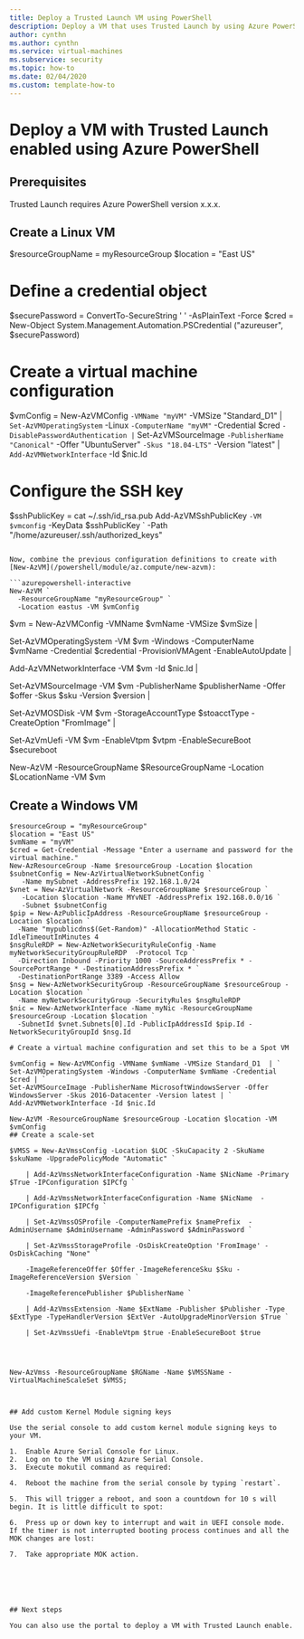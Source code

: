 ```yaml
---
title: Deploy a Trusted Launch VM using PowerShell
description: Deploy a VM that uses Trusted Launch by using Azure PowerShell. 
author: cynthn
ms.author: cynthn
ms.service: virtual-machines
ms.subservice: security
ms.topic: how-to 
ms.date: 02/04/2020
ms.custom: template-how-to 
---
```



# Deploy a VM with Trusted Launch enabled using Azure PowerShell


## Prerequisites

Trusted Launch requires Azure PowerShell version x.x.x.

## Create a Linux VM

$resourceGroupName = myResourceGroup
$location = "East US"

# Define a credential object
$securePassword = ConvertTo-SecureString ' ' -AsPlainText -Force
$cred = New-Object System.Management.Automation.PSCredential ("azureuser", $securePassword)

# Create a virtual machine configuration
$vmConfig = New-AzVMConfig `
  -VMName "myVM" `
  -VMSize "Standard_D1" | `
Set-AzVMOperatingSystem `
  -Linux `
  -ComputerName "myVM" `
  -Credential $cred `
  -DisablePasswordAuthentication | `
Set-AzVMSourceImage `
  -PublisherName "Canonical" `
  -Offer "UbuntuServer" `
  -Skus "18.04-LTS" `
  -Version "latest" | `
Add-AzVMNetworkInterface `
  -Id $nic.Id

# Configure the SSH key
$sshPublicKey = cat ~/.ssh/id_rsa.pub
Add-AzVMSshPublicKey `
  -VM $vmconfig `
  -KeyData $sshPublicKey `
  -Path "/home/azureuser/.ssh/authorized_keys"
```

Now, combine the previous configuration definitions to create with [New-AzVM](/powershell/module/az.compute/new-azvm):

```azurepowershell-interactive
New-AzVM `
  -ResourceGroupName "myResourceGroup" `
  -Location eastus -VM $vmConfig
```
 

$vm = New-AzVMConfig -VMName $vmName -VMSize $vmSize | 

Set-AzVMOperatingSystem -VM $vm -Windows -ComputerName $vmName -Credential $credential -ProvisionVMAgent -EnableAutoUpdate | 

Add-AzVMNetworkInterface -VM $vm -Id $nic.Id | 

Set-AzVMSourceImage -VM $vm -PublisherName $publisherName -Offer $offer -Skus $sku -Version $version | 

Set-AzVMOSDisk -VM $vm -StorageAccountType $stoacctType -CreateOption "FromImage" | 

Set-AzVmUefi -VM $vm -EnableVtpm $vtpm -EnableSecureBoot $secureboot 

New-AzVM -ResourceGroupName $ResourceGroupName -Location $LocationName -VM $vm 


## Create a Windows VM



```azurepowershell-interactive
$resourceGroup = "myResourceGroup"
$location = "East US"
$vmName = "myVM"
$cred = Get-Credential -Message "Enter a username and password for the virtual machine."
New-AzResourceGroup -Name $resourceGroup -Location $location
$subnetConfig = New-AzVirtualNetworkSubnetConfig `
   -Name mySubnet -AddressPrefix 192.168.1.0/24
$vnet = New-AzVirtualNetwork -ResourceGroupName $resourceGroup `
   -Location $location -Name MYvNET -AddressPrefix 192.168.0.0/16 `
   -Subnet $subnetConfig
$pip = New-AzPublicIpAddress -ResourceGroupName $resourceGroup -Location $location `
  -Name "mypublicdns$(Get-Random)" -AllocationMethod Static -IdleTimeoutInMinutes 4
$nsgRuleRDP = New-AzNetworkSecurityRuleConfig -Name myNetworkSecurityGroupRuleRDP  -Protocol Tcp `
  -Direction Inbound -Priority 1000 -SourceAddressPrefix * -SourcePortRange * -DestinationAddressPrefix * `
  -DestinationPortRange 3389 -Access Allow
$nsg = New-AzNetworkSecurityGroup -ResourceGroupName $resourceGroup -Location $location `
  -Name myNetworkSecurityGroup -SecurityRules $nsgRuleRDP
$nic = New-AzNetworkInterface -Name myNic -ResourceGroupName $resourceGroup -Location $location `
  -SubnetId $vnet.Subnets[0].Id -PublicIpAddressId $pip.Id -NetworkSecurityGroupId $nsg.Id

# Create a virtual machine configuration and set this to be a Spot VM

$vmConfig = New-AzVMConfig -VMName $vmName -VMSize Standard_D1  | `
Set-AzVMOperatingSystem -Windows -ComputerName $vmName -Credential $cred | `
Set-AzVMSourceImage -PublisherName MicrosoftWindowsServer -Offer WindowsServer -Skus 2016-Datacenter -Version latest | `
Add-AzVMNetworkInterface -Id $nic.Id

New-AzVM -ResourceGroupName $resourceGroup -Location $location -VM $vmConfig
## Create a scale-set

$VMSS = New-AzVmssConfig -Location $LOC -SkuCapacity 2 -SkuName $skuName -UpgradePolicyMode "Automatic" ` 

    | Add-AzVmssNetworkInterfaceConfiguration -Name $NicName -Primary $True -IPConfiguration $IPCfg ` 

    | Add-AzVmssNetworkInterfaceConfiguration -Name $NicName  -IPConfiguration $IPCfg ` 

    | Set-AzVmssOSProfile -ComputerNamePrefix $namePrefix  -AdminUsername $AdminUsername -AdminPassword $AdminPassword ` 

    | Set-AzVmssStorageProfile -OsDiskCreateOption 'FromImage' -OsDiskCaching "None" ` 

    -ImageReferenceOffer $Offer -ImageReferenceSku $Sku -ImageReferenceVersion $Version ` 

    -ImageReferencePublisher $PublisherName ` 

    | Add-AzVmssExtension -Name $ExtName -Publisher $Publisher -Type $ExtType -TypeHandlerVersion $ExtVer -AutoUpgradeMinorVersion $True ` 

    | Set-AzVmssUefi -EnableVtpm $true -EnableSecureBoot $true 

 
 

New-AzVmss -ResourceGroupName $RGName -Name $VMSSName -VirtualMachineScaleSet $VMSS; 

 

## Add custom Kernel Module signing keys 

Use the serial console to add custom kernel module signing keys to your VM.

1.	Enable Azure Serial Console for Linux.
2.	Log on to the VM using Azure Serial Console.
3.	Execute mokutil command as required:      
 
4.	Reboot the machine from the serial console by typing `restart`.
 
5.	This will trigger a reboot, and soon a countdown for 10 s will begin. It is little difficult to spot:
 
6.	Press up or down key to interrupt and wait in UEFI console mode. If the timer is not interrupted booting process continues and all the MOK changes are lost:
 
7.	Take appropriate MOK action.






## Next steps

You can also use the portal to deploy a VM with Trusted Launch enable.
